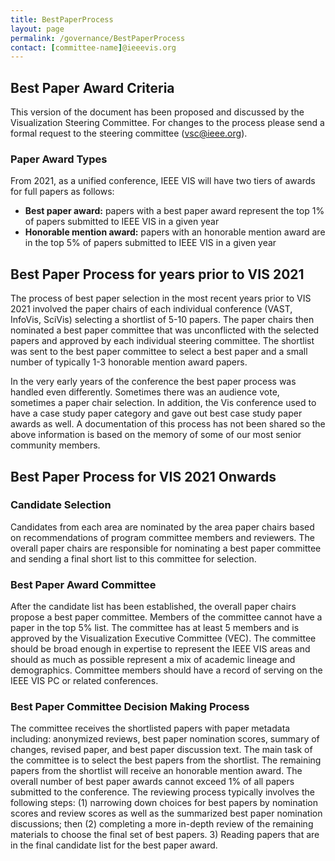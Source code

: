 ```yaml
---
title: BestPaperProcess
layout: page
permalink: /governance/BestPaperProcess
contact: [committee-name]@ieeevis.org
---
```


## Best Paper Award Criteria
This version of the document has been proposed and discussed by the Visualization Steering Committee. 
For changes to the process please send a formal request to the steering committee (vsc@ieee.org).

### Paper Award Types
From 2021, as a unified conference, IEEE VIS will have two tiers of awards for full papers as follows:
* **Best paper award:** papers with a best paper award represent the top 1% of papers submitted to IEEE VIS in a given year
* **Honorable mention award:** papers with an honorable mention award are in the top 5% of papers submitted to IEEE VIS in a given year

## Best Paper Process for years prior to VIS 2021 
The process of best paper selection in the most recent years prior to VIS 2021 involved the paper chairs of each individual conference (VAST, InfoVis, SciVis) selecting a shortlist of 5-10 papers. The paper chairs then nominated a best paper committee that was unconflicted with the selected papers and approved by each individual steering committee. The shortlist was sent to the best paper committee to select a best paper and a small number of typically 1-3 honorable mention award papers.

In the very early years of the conference the best paper process was handled even differently. Sometimes there was an audience vote, sometimes a paper chair selection. In addition, the Vis conference used to have a case study paper category and gave out best case study paper awards as well. A documentation of this process has not been shared so the above information is based on the memory of some of our most senior community members. 

## Best Paper Process for VIS 2021 Onwards

### Candidate Selection
Candidates from each area are nominated by the area paper chairs based on recommendations of program committee members and reviewers. The overall paper chairs are responsible for nominating a best paper committee and sending a final short list to this committee for selection. 

### Best Paper Award Committee
After the candidate list has been established, the overall paper chairs propose a best paper committee. Members of the committee cannot have a paper in the top 5% list. The committee has at least 5 members and is approved by the Visualization Executive Committee (VEC). The committee should be broad enough in expertise to represent the IEEE VIS areas and should as much as possible represent a mix of academic lineage and demographics. Committee members should have a record of serving on the IEEE VIS PC or related conferences. 

### Best Paper Committee Decision Making Process
The committee receives the shortlisted papers with paper metadata including: anonymized reviews, best paper nomination scores, summary of changes, revised paper, and best paper discussion text. The main task of the committee is to select the best papers from the shortlist. The remaining papers from the shortlist will receive an honorable mention award. The overall number of best paper awards cannot exceed 1% of all papers submitted to the conference.
The reviewing process typically involves the following steps: (1) narrowing down choices for best papers by nomination scores and review scores as well as the summarized best paper nomination discussions; then (2) completing a more in-depth review of the remaining materials to choose the final set of best papers. 3) Reading papers that are in the final candidate list for the best paper award. 

